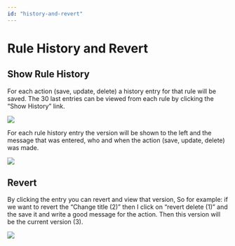 ```yaml
---
id: "history-and-revert"
---
```


# Rule History and Revert

## Show Rule History
For each action (save, update, delete) a history entry for that rule will be saved. 
The 30 last entries can be viewed from each rule by clicking the “Show History” link.

![](/img/rulesettings/RulesHistoryAndRevert/1.png)

For each rule history entry the version will be shown to the left and the message that was entered, who and when the action (save, update, delete) was made. 

![](/img/rulesettings/RulesHistoryAndRevert/2.png)

## Revert
By clicking the entry you can revert and view that version,
So for example: if we want to revert the “Change title (2)” then I click on “revert delete (1)” and the save it and write a good message for the action. Then this version will be the current version (3).

![](/img/rulesettings/RulesHistoryAndRevert/3.png)
